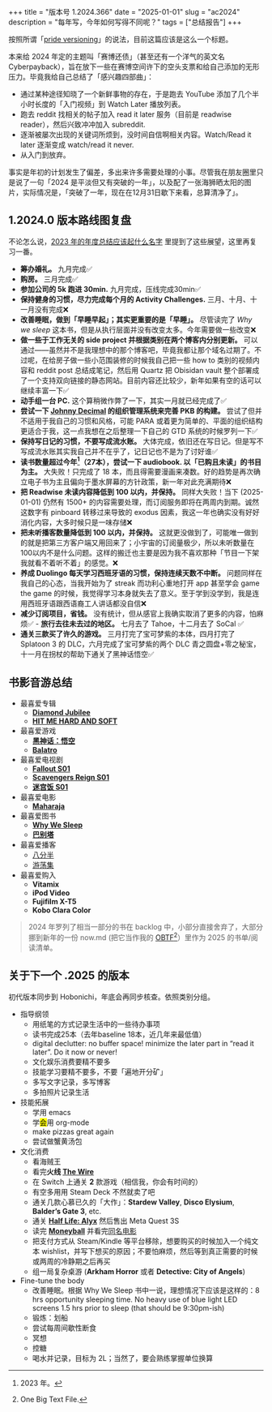 +++
title = "版本号 1.2024.366"
date = "2025-01-01"
slug = "ac2024"
description = "每年写，今年如何写得不同呢？"
tags = ["总结报告"]
+++

按照所谓「[pride versioning](https://mastodon.online/@nikitonsky/113691789641950263)」的说法，目前这篇应该是这么一个标题。

本来给 2024 年定的主题叫「赛博还债」（甚至还有一个洋气的英文名 Cyberpayback），旨在放下一些在赛博空间许下的空头支票和给自己添加的无形压力。毕竟我给自己总结了「感兴趣四部曲」：

- 通过某种途径知晓了一个新鲜事物的存在，于是跑去 YouTube 添加了几个半小时长度的「入门视频」到 Watch Later 播放列表。
- 跑去 reddit 找相关的帖子加入 read it later 服务（目前是 readwise reader），然后兴致冲冲加入 subreddit.
- 逐渐被屡次出现的关键词所烦到，没时间自信啊相关内容。Watch/Read it later 逐渐变成 watch/read it never.
- 从入门到放弃。

事实是年初的计划发生了偏差，多出来许多需要处理的小事。尽管我在朋友圈里只是说了一句「2024 是平淡但又有突破的一年」，以及配了一张海狮晒太阳的图片，实际情况是，「突破了一年，现在在12月31日歇下来看，总算清净了」。

## 1.2024.0 版本路线图复盘

不论怎么说，[2023 年的年度总结应该起什么名字](https://rexarski.com/posts/2023/12/ac2023/) 里提到了这些展望，这里再复习一番。

- **筹办婚礼。** 九月完成✅
- **购房。** 三月完成✅
- **参加公司的 5k 跑进 30min.** 九月完成，压线完成30min✅
- **保持健身的习惯，尽力完成每个月的 Activity Challenges.** 三月、十月、十一月没有完成❌
- **改善睡眠，做到「早睡早起」；其实更重要的是「早睡」。** 尽管读完了 *Why we sleep* 这本书，但是从执行层面并没有改变太多。今年需要做一些改变❌
- **做一些于工作无关的 side project 并根据类别在两个博客内分别更新。** 可以通过——虽然并不是我理想中的那个博客吧，毕竟我都让那个域名过期了。不过呢，在给房子做一些小范围装修的时候我自己把一些 how to 类别的视频内容和 reddit post 总结成笔记，然后用 Quartz 把 Obisidan vault 整个部署成了一个支持双向链接的静态网站。目前内容还比较少，新年如果有空的话可以继续丰富一下✅
- **动手组一台 PC.** 这个算稍微作弊了一下，其实一月就已经完成了✅
- **尝试一下 [Johnny Decimal](https://johnnydecimal.com/) 的组织管理系统来完善 PKB 的构建。** 尝试了但并不适用于我自己的习惯和风格，可能 PARA 或着更为简单的、平面的组织结构更适合于我，这一点我想在之后整理一下自己的 GTD 系统的时候罗列一下✅
- **保持写日记的习惯，不要写成流水账。** 大体完成，依旧还在写日记。但是写不写成流水账其实我自己并不在乎了，记日记也不是为了讨好谁✅
- **读书数量超过今年[^1]（27本），尝试一下 audiobook. 以「已购且未读」的书目为主。** 大失败！只完成了 18 本，而且得需要漫画来凑数。好的趋势是再次确立电子书为主且偏向于墨水屏幕的方针政策，新一年对此充满期待❌
- **把 Readwise 未读内容降低到 100 以内，并保持。** 同样大失败！当下 (2025-01-01) 仍然有 1500+ 的内容需要处理，而订阅服务即将在两周内到期。诚然这数字有 pinboard 转移过来导致的 exodus 因素，我这一年也确实没有好好消化内容，大多时候只是一味存储❌
- **把未听播客数量降低到 100 以内，并保持。** 这就更没做到了，可能唯一做到的就是把第三方客户端又用回来了；小宇宙的订阅量极少，所以未听数量在100以内不是什么问题。这样的搬迁也主要是因为我不喜欢那种「节目一下架我就看不着听不着」的感觉。❌
- **养成 Duolingo 每天学习西班牙语的习惯，保持连续天数不中断。** 问题同样在我自己的心态，当我开始为了 streak 而功利心重地打开 app 甚至学会 game the game 的时候，我觉得学习本身就失去了意义。至于学到没学到，我是连用西班牙语跟西语裔工人讲话都没自信❌
- **减少订阅项目，省钱。** 没有统计，但从感官上我确实取消了更多的内容，怕麻烦✅
- **旅行去往未去过的地区。** 七月去了 Tahoe，十二月去了 SoCal ✅
- **通关三款买了许久的游戏。** 三月打完了宝可梦紫的本体，四月打完了 Splatoon 3 的 DLC，六月完成了宝可梦紫的两个 DLC 青之圆盘+零之秘宝，十一月在拐杖的帮助下通关了黑神话悟空✅

## 书影音游总结

- 最喜爱专辑
  - **[Diamond Jubilee](https://neodb.social/album/0hTJXtXGPKiBNyZ5HJetkm)**
  - **[HIT ME HARD AND SOFT](https://neodb.social/album/7DGjHyILs3ZwVJ2iNBwOUM)**
- 最喜爱游戏
  - **[黑神话：悟空](https://store.steampowered.com/app/2358720)**
  - **[Balatro](https://store.steampowered.com/app/2379780/Balatro/)**
- 最喜爱电视剧
  - **[Fallout S01](https://neodb.social/tv/season/5FyXt7D9AV5ieWNoDj7OPV)**
  - **[Scavengers Reign S01](https://neodb.social/tv/season/57PyYqzRowAjrcajGknvnl)**
  - **[迷宫饭 S01](https://neodb.social/tv/season/4RKAGeWOWfv9e3F4Y1z2gJ)**
- 最喜爱电影
  - **[Maharaja](https://neodb.social/movie/6BC9VYt0bEyqrIyfp6OwXj)**
- 最喜爱图书
  - **[Why We Sleep](https://neodb.social/book/0murow6TjlxVnKwEz92UgG)**
  - **[巴别塔](https://neodb.social/book/0xVa9oHQlquT2bntqm17wW)**
- 最喜爱播客
  - [八分半](https://www.xiaoyuzhoufm.com/podcast/6603ea352d9eae5d0a5f9151)
  - [游荡集](https://www.xiaoyuzhoufm.com/podcast/6163ca67c8c1d14e83366b31)
- 最喜爱购入
  - **Vitamix**
  - **iPod Video**
  - **Fujifilm X-T5**
  - **Kobo Clara Color**

> 2024 年罗列了相当一部分的书在 backlog 中，小部分直接舍弃了，大部分挪到新年的一份 now.md (把它当作我的 [OBTF](https://mikegrindle.com/posts/obtf)[^2]）里作为 2025 的书单/阅读清单。

## 关于下一个 .2025 的版本

初代版本同步到 Hobonichi，年底会再同步核查。依照类别分组。

- 指导纲领
  - 用纸笔的方式记录生活中的一些待办事项
  - 读书完成25本（去年baseline 18本，近几年来最低值）
  - digital declutter: no buffer space! minimize the later part in “read it later”. Do it now or never!
  - 文化娱乐消费要精不要多
  - 技能学习要精不要多，不要「遍地开分矿」
  - 多写文字记录，多写博客
  - 多拍照片记录生活
- 技能拓展
  - 学用 emacs
  - 学<mark>会</mark>用 org-mode
  - make pizzas great again
  - 尝试做蟹黄汤包
- 文化消费
  - 看海贼王
  - 看完**火线 [The Wire](https://neodb.social/tv/season/4OyGhVCrZayJ6625mjazxE)**
  - 在 Switch 上通关 **2** 款游戏（相信我，你会有时间的）
  - 有空多用用 Steam Deck 不然就卖了吧
  - 通关几款心慕已久的「大作」：**Stardew Valley**, **Disco Elysium**, **Balder’s Gate 3**, etc.
  - 通关 **[Half Life: Alyx](https://neodb.social/game/5fKeCuO9gjkIJLjBSzfRTX)** 然后售出 Meta Quest 3S
  - 读完 **[Moneyball](https://neodb.social/book/1StARjo7sPO1vuVlMSO9vH)** 并看完[同名电影](https://neodb.social/movie/7LsIxolXxonzhpo26xwnnH)
  - 把支付方式从 Steam/Kindle 等平台移除，想要购买的时候加入一个纯文本 wishlist，并写下想买的原因；不要怕麻烦，然后等到真正需要的时候或两周的冷静期之后再买
  - 组一局复杂桌游 (**Arkham Horror** 或者 **Detective: City of Angels**)
- Fine-tune the body
  - 改善睡眠。根据 Why We Sleep 书中一说，理想情况下应该是这样的：8 hrs opportunity sleeping time. No heavy use of blue light LED screens 1.5 hrs prior to sleep (that should be 9:30pm-ish)
  - 锻炼：划船
  - 尝试每周间歇性断食
  - 冥想
  - 控糖
  - 喝水并记录，目标为 2L；当然了，要会熟练掌握单位换算

[^1]: 2023 年。
[^2]: One Big Text File.
